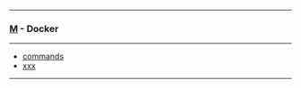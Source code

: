 
---

### [M](https://github.com/ttltrk/TTT/blob/master/menu.md) - Docker

---

* [commands](https://github.com/ttltrk/TTT/blob/master/DO/CMD/CMD.md)
* [xxx]()

---

